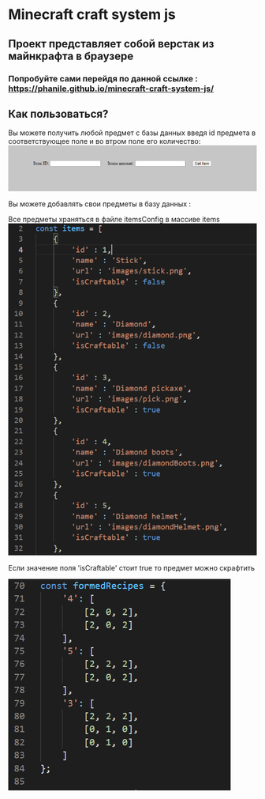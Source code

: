 # Minecraft craft system js
## Проект представляет собой верстак из майнкрафта в браузере
### Попробуйте сами перейдя по данной ссылке : https://phanile.github.io/minecraft-craft-system-js/
## Как пользоваться?
Вы можете получить любой предмет с базы данных введя id предмета в соответствующее поле и во втром поле его количество:
![](images/readme/pict6.PNG)

Вы можете добавлять свои предметы в базу данных :

Все предметы храняться в файле itemsConfig в массиве items
![](images/readme/pict1.PNG)

Если значение поля 'isCraftable' стоит true то предмет можно скрафтить

![](images/readme/pict2.PNG)

